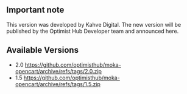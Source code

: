 ## Important note  

This version was developed by Kahve Digital. The new version will be published by the Optimist Hub Developer team and announced here.

## Available Versions 

- 2.0 https://github.com/optimisthub/moka-opencart/archive/refs/tags/2.0.zip
- 1.5 https://github.com/optimisthub/moka-opencart/archive/refs/tags/1.5.zip
 